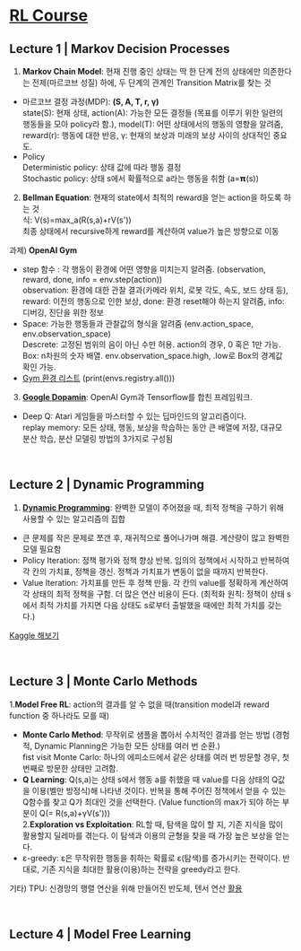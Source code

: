 # [RL Course](https://www.edwith.org/move37/joinLectures/25196)

## Lecture 1 | Markov Decision Processes
  
1. **Markov Chain Model**: 현재 진행 중인 상태는 딱 한 단계 전의 상태에만 의존한다는 전제(마르코브 성질) 하에, 두 단계의 관계인 Transition Matrix를 찾는 것    
- 마르코브 결정 과정(MDP): **(S, A, T, r, γ)**   
state(S): 현재 상태, action(A): 가능한 모든 결정들 (목표를 이루기 위한 일련의 행동들을 모아 policy라 함.), model(T): 어떤 상태에서의 행동의 영향을 알려줌, reward(r): 행동에 대한 반응, γ: 현재의 보상과 미래의 보상 사이의 상대적인 중요도.    
- Policy  
Deterministic policy: 상태 값에 따라 행동 결정  
Stochastic policy: 상태 s에서 확률적으로 a라는 행동을 취함 (a=𝝿(s))  

2. **Bellman Equation**: 현재의 state에서 최적의 reward을 얻는 action을 하도록 하는 것   
식: V(s)=max_a(R(s,a)+rV(s'))  
최종 상태에서 recursive하게 reward를 계산하여 value가 높은 방향으로 이동  

과제) **OpenAI Gym**  
- step 함수 : 각 행동이 환경에 어떤 영향을 미치는지 알려줌. (observation, reward, done, info = env.step(action))   
observation: 환경에 대한 관찰 결과(카메라 위치, 로봇 각도, 속도, 보드 상태 등), reward: 이전의 행동으로 인한 보상, done: 환경 reset해야 하는지 알려줌, info: 디버깅, 진단을 위한 정보  
- Space: 가능한 행동들과 관찰값의 형식을 알려줌 (env.action_space, env.observation_space)  
Descrete: 고정된 범위의 음이 아닌 수만 허용. action의 경우, 0 혹은 1만 가능.  
Box: n차원의 숫자 배열. env.observation_space.high, .low로 Box의 경계값 확인 가능.  
- [Gym 환경 리스트](https://gym.openai.com/envs/#classic_control) (print(envs.registry.all()))

3. **[Google Dopamin](https://github.com/llSourcell/Google_Dopamine_LIVE/blob/master/Google_Dopamine_(LIVE)%20(1).ipynb)**: OpenAI Gym과 Tensorflow를 합친 프레임워크.   
- Deep Q: Atari 게임들을 마스터할 수 있는 딥마인드의 알고리즘이다.  
replay memory: 모든 상태, 행동, 보상을 학습하는 동안 큰 배열에 저장, 대규모 분산 학습, 분산 모델링 방법의 3가지로 구성됨  

</br>

## Lecture 2 | Dynamic Programming
1. **[Dynamic Programming](https://github.com/dennybritz/reinforcement-learning/tree/master/DP/)**: 완벽한 모델이 주어졌을 때, 최적 정책을 구하기 위해 사용할 수 있는 알고리즘의 집합   
- 큰 문제를 작은 문제로 쪼갠 후, 재귀적으로 풀어나가며 해결. 계산량이 많고 완벽한 모델 필요함    
- Policy Iteration: 정책 평가와 정책 향상 반복. 임의의 정책에서 시작하고 반복하여 각 칸의 가치표, 정책을 갱신. 정책과 가치표가 변동이 없을 때까지 반복한다.  
- Value Iteration: 가치표를 만든 후 정책 만듦. 각 칸의 value를 정확하게 계산하여 각 상태의 최적 정책을 구함. 더 많은 연산 비용이 든다. (최적화 원칙: 정책이 상태 s에서 최적 가치를 가지면 다음 상태도 s로부터 출발했을 때에만 최적 가치를 갖는다.)  

[Kaggle 해보기](https://www.kaggle.com/c/two-sigma-financial-modeling/overview/description)

</br>

## Lecture 3 | Monte Carlo Methods
1.**Model Free RL**: action의 결과를 알 수 없을 때(transition model과 reward function 중 하나라도 모를 때)  
- **Monte Carlo Method**: 무작위로 샘플을 뽑아서 수치적인 결과를 얻는 방법 (경험적, Dynamic Planning은 가능한 모든 상태를 여러 번 순환.)   
fist visit Monte Carlo: 하나의 에피소드에서 같은 상태를 여러 번 방문할 경우, 첫 번째로 방문한 상태만 고려함.  
-  **Q Learning**: Q(s,a)는 상태 s에서 행동 a를 취했을 때 value를 다음 상태의 Q값을 이용(벨만 방정식)해 나타낸 것이다. 반복을 통해 주어진 정책에서 얻을 수 있는 Q함수를 찾고 Q가 최대인 것을 선택한다. (Value function의 max가 되야 하는 부분이 Q(= R(s,a)+γV(s')))  
2.**Exploration vs Exploitation**: RL할 때, 탐색을 많이 할 지, 기존 지식을 많이 활용할지 딜레마를 겪는다. 이 탐색과 이용의 균형을 찾을 때 가장 높은 보상을 얻는다.  
- ε-greedy: ε은 무작위한 행동을 취하는 확률로 ε(탐색)를 증가시키는 전략이다. 반대로, 기존 지식을 최대한 활용(이용)하는 전략을 greedy라고 한다.  

기타) TPU: 신경망의 행렬 연산을 위해 만들어진 반도체, 텐서 연산 [활용](https://www.edwith.org/move37/lecture/59796/)  

</br>

## Lecture 4 | Model Free Learning
